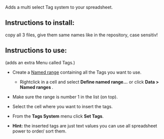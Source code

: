 Adds a multi select Tag system to your spreadsheet.

## Instructions to install:
copy all 3 files, give them same names like in the repository, case sensitiv! 



## Instructions to use:
(adds an extra Menu called Tags.)
<ul>
    <li><p>Create a <a href="https://support.google.com/docs/answer/63175?co=GENIE.Platform%3DDesktop&hl=en">Named range</a> containing all the Tags you want to use. </p></li>
    <ul><li><p>Rightclick in a cell and select <b>Define named range...</b> or click <b>Data > Named ranges </b>.</p></li></ul>
    <li><p>Make sure the range is number 1 in the list (on top).</p></li>
    <li><p>Select the cell where you want to insert the tags.</p></li>
    <li><p>From the <b>Tags System</b> menu click <b>Set Tags</b>.</p></li>
    <li><p><b>Hint:</b> the inserted tags are just text values you can use all spreadsheet power to order/ sort them.</p></li>
</ul>